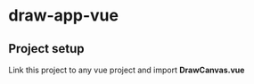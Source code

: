 # draw-app-vue

## Project setup
Link this project to any vue project and import **DrawCanvas.vue**
